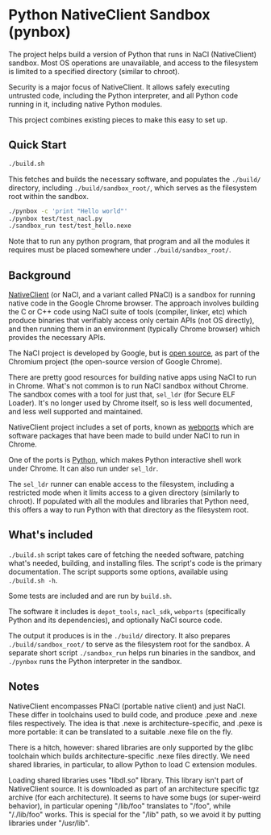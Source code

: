 Python NativeClient Sandbox (pynbox)
====================================

The project helps build a version of Python that runs
in NaCl (NativeClient) sandbox. Most OS operations are unavailable, and access
to the filesystem is limited to a specified directory (similar to chroot).

Security is a major focus of NativeClient. It allows safely executing untrusted code, including the Python interpreter, and all Python code running in it, including native Python modules.

This project combines existing pieces to make this easy to set up.

Quick Start
-----------
```bash
./build.sh
```
This fetches and builds the necessary software, and populates the `./build/` directory, including `./build/sandbox_root/`, which serves as the filesystem root within the sandbox.

```bash
./pynbox -c 'print "Hello world"'
./pynbox test/test_nacl.py
./sandbox_run test/test_hello.nexe
```
Note that to run any python program, that program and all the modules it requires must be placed somewhere under `./build/sandbox_root/`.

Background
----------

[NativeClient](https://developer.chrome.com/native-client) (or NaCl, and a
variant called PNaCl) is a sandbox for running native code in the Google Chrome
browser. The approach involves building the C or C++ code using NaCl suite of
tools (compiler, linker, etc) which produce binaries that verifiably access
only certain APIs (not OS directly), and then running them in an environment (typically
Chrome browser) which provides the necessary APIs.

The NaCl project is developed by Google, but is [open
source](http://www.chromium.org/nativeclient), as part of the Chromium project
(the open-source version of Google Chrome).

There are pretty good resources for building native apps using NaCl to run in
Chrome. What's not common is to run NaCl sandbox without Chrome. The sandbox
comes with a tool for just that, `sel_ldr` (for Secure ELF Loader). It's no longer
used by Chrome itself, so is less well documented, and less well supported and
maintained.

NativeClient project includes a set of ports, known as
[webports](https://chromium.googlesource.com/webports/) which are software
packages that have been made to build under NaCl to run in Chrome.

One of the ports is
[Python](https://chromium.googlesource.com/webports/+/pepper_47/ports/python/README.nacl),
which makes Python interactive shell work under Chrome. It can also run under
`sel_ldr`.

The `sel_ldr` runner can enable access to the filesystem, including a
restricted mode when it limits access to a given directory (similarly to
chroot). If populated with all the modules and libraries that Python need, this
offers a way to run Python with that directory as the
filesystem root.

What\'s included
----------------

`./build.sh` script takes care of fetching the needed software, patching what's
needed, building, and installing files. The script's code is the primary
documentation. The script supports some options, available using `./build.sh
-h`.

Some tests are included and are run by `build.sh`.

The software it includes is `depot_tools`, `nacl_sdk`, `webports` (specifically
Python and its dependencies), and optionally NaCl source code.

The output it produces is in the `./build/` directory. It also prepares
`./build/sandbox_root/` to serve as the filesystem root for the sandbox. A
separate short script `./sandbox_run` helps run binaries in the sandbox, and `./pynbox` runs the
Python interpreter in the sandbox.

Notes
-----
NativeClient encompasses PNaCl (portable native client) and just NaCl. These differ in toolchains used to build code, and produce .pexe and .nexe files respectively. The idea is that .nexe is architecture-specific, and .pexe is more portable: it can be translated to a suitable .nexe file on the fly.

There is a hitch, however: shared libraries are only supported by the glibc toolchain which builds architecture-specific .nexe files directly. We need shared libraries, in particular, to allow Python to load C extension modules.

Loading shared libraries uses "libdl.so" library. This library isn't part of NativeClient source. It is downloaded as part of an architecture specific tgz archive (for each architecture). It seems to have some bugs (or super-weird behavior), in particular opening "/lib/foo" translates to "/foo", while "/./lib/foo" works. This is special for the "/lib" path, so we avoid it by putting libraries under "/usr/lib".
